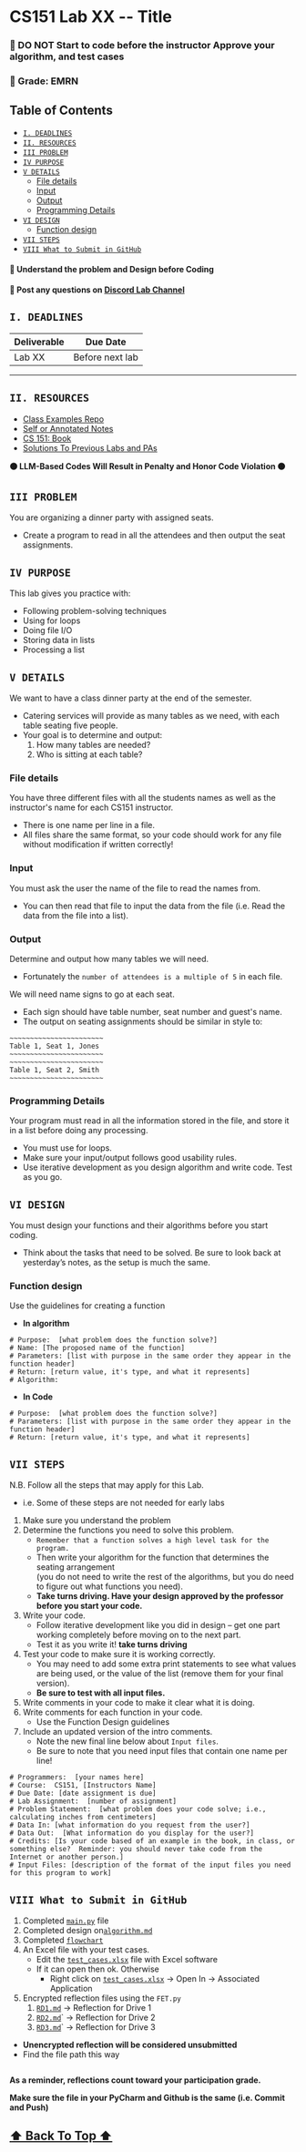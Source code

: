 <h1> CS151 Lab XX -- Title </h1>
<h3>🔴 DO NOT Start to code before the instructor Approve your algorithm, and test cases</h3>
<h3>🔴 Grade: EMRN</h3>

<h2> Table of Contents </h2>

<!-- TOC -->
  * [`I. DEADLINES`](#i-deadlines)
  * [`II. RESOURCES`](#ii-resources)
  * [`III PROBLEM`](#iii-problem)
  * [`IV PURPOSE`](#iv-purpose)
  * [`V DETAILS`](#v-details)
    * [File details](#file-details)
    * [Input](#input-)
    * [Output](#output)
    * [Programming Details](#programming-details)
  * [`VI DESIGN`](#vi-design)
    * [Function design](#function-design-)
  * [`VII STEPS`](#vii-steps)
  * [`VIII What to Submit in GitHub`](#viii-what-to-submit-in-github)
<!-- TOC -->
<h4> 🔵 Understand the problem and Design before Coding  </h4>

**🔵 Post any questions on [Discord Lab Channel](https://discord.com/channels/1316435150527004825/1316435298166640710)**


## `I. DEADLINES`

| Deliverable | Due Date        |
|-------------|-----------------|
| Lab XX      | Before next lab |
---

## `II. RESOURCES`

- [Class Examples Repo](https://github.com/SP25-ZJY/CS151)
- [Self or Annotated Notes](https://moodle.loyola.edu/course/view.php?id=89004)
- [CS 151: Book](https://learn.zybooks.com/zybook/LOYOLACS151Spring2025)
- [Solutions To Previous Labs and PAs](https://classroom.github.com/classrooms/193636664-sp25-zjy-cs151)

**🟠 LLM-Based Codes Will Result in Penalty and Honor Code Violation 🟠**


## `III PROBLEM`
You are organizing a dinner party with assigned seats. 
- Create a program to read in all the attendees and then output the seat assignments.

## `IV PURPOSE`
This lab gives you practice with: 
* Following problem-solving techniques
* Using for loops
* Doing file I/O
* Storing data in lists
* Processing a list

## `V DETAILS`

We want to have a class dinner party at the end of the semester. 
- Catering services will provide as many tables as we need, with each table seating five people. 
- Your goal is to determine and output:
  1. How many tables are needed? 
  2. Who is sitting at each table?


### File details
You have three different files with all the students names as well as the instructor's name for each CS151 instructor.  
- There is one name per line in a file. 
- All files share the same format, so your code should work for any file without modification if written correctly!

### Input 
You must ask the user the name of the file to read the names from.
- You can then read that file to input the data from the file (i.e. Read the data from the file into a list).

### Output
 
Determine and output how many tables we will need. 
- Fortunately the `number of attendees is a multiple of 5` in each file.

We will need name signs to go at each seat. 
- Each sign should have table number, seat number and guest's name. 
- The output on seating assignments should be similar in style to:

```
~~~~~~~~~~~~~~~~~~~~~~~
Table 1, Seat 1, Jones
~~~~~~~~~~~~~~~~~~~~~~~
~~~~~~~~~~~~~~~~~~~~~~~
Table 1, Seat 2, Smith
~~~~~~~~~~~~~~~~~~~~~~~
```

### Programming Details
Your program must read in all the information stored in the file, and store it in a list before doing any processing.
- You must use for loops.
- Make sure your input/output follows good usability rules.
- Use iterative development as you design algorithm and write code. Test as you go.

## `VI DESIGN`
You must design your functions and their algorithms before you start coding. 
- Think about the tasks that need to be solved. Be sure to look back at yesterday’s notes, as the setup is much the same.
### Function design 
  Use the guidelines for creating a function
  -  **In algorithm**
  ```
  # Purpose:  [what problem does the function solve?]
  # Name: [The proposed name of the function]
  # Parameters: [list with purpose in the same order they appear in the function header]
  # Return: [return value, it's type, and what it represents]
  # Algorithm:
  ```
  - **In Code**
  ```
  # Purpose:  [what problem does the function solve?]
  # Parameters: [list with purpose in the same order they appear in the function header]
  # Return: [return value, it's type, and what it represents]
  ```

## `VII STEPS`

N.B. Follow all the steps that may apply for this Lab.
- i.e. Some of these steps are not needed for early labs

1. Make sure you understand the problem
2. Determine the functions you need to solve this problem. 
   - `Remember that a function solves a high level task for the program.` 
   - Then write your algorithm for the function that determines the seating arrangement 
   <br> (you do not need to write the rest of the algorithms, but you do need to figure out what functions you need). 
   - **Take turns driving. Have your design approved by the professor before you start your code.**
3. Write your code.
   - Follow iterative development like you did in design – get one part working completely before moving on to the next part. 
   - Test it as you write it! **take turns driving**
4. Test your code to make sure it is working correctly. 
   - You may need to add some extra print statements to see what values are being used, or the value of the list (remove them for your final version).  
   - **Be sure to test with all input files.**
5. Write comments in your code to make it clear what it is doing.
6. Write comments for each function in your code. 
   - Use the Function Design guidelines
7. Include an updated version of the intro comments. 
   - Note the new final line below about `Input files`. 
   - Be sure to note that you need input files that contain one name per line! 
```
# Programmers:  [your names here]
# Course:  CS151, [Instructors Name]
# Due Date: [date assignment is due]
# Lab Assignment:  [number of assignment]
# Problem Statement:  [what problem does your code solve; i.e., calculating inches from centimeters]
# Data In: [what information do you request from the user?]
# Data Out:  [What information do you display for the user?]
# Credits: [Is your code based of an example in the book, in class, or something else?  Reminder: you should never take code from the Internet or another person.]
# Input Files: [description of the format of the input files you need for this program to work]
```

## `VIII What to Submit in GitHub`

1. Completed [`main.py`](main.py) file  
2. Completed design on[`algorithm.md`](algorithm.md)
3. Completed [`flowchart`](flowchart.drawio.svg)
4. An Excel file with your test cases.
   - Edit the [`test_cases.xlsx`](test_cases.xlsx) file with Excel software
   - If it can open then ok. Otherwise
     - Right click on [`test_cases.xlsx`](test_cases.xlsx)  -> Open In -> Associated Application
5. Encrypted reflection files using the `FET.py`
   1. [`RD1.md`](RD1.md) -> Reflection for Drive 1
   2. [`RD2.md`](RD2.md)` -> Reflection for Drive 2
   3. [`RD3.md`](RD3.md)` -> Reflection for Drive 3
- **Unencrypted reflection will be considered unsubmitted**
- Find the file path this way
  
<img src="enc_steps.png" alt="">

**As a reminder, reflections count toward your participation grade.**

**Make sure the file in your PyCharm and Github is the same (i.e. Commit and Push)**

[<h2>⬆ Back To Top ⬆</h2>](#i-deadlines)